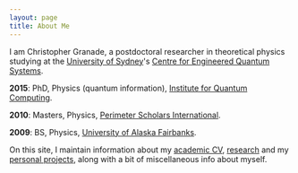 ```yaml
---
layout: page
title: About Me
---
```


I am Christopher Granade, a postdoctoral researcher in theoretical physics
studying at the [University of Sydney](https://sydney.edu.au/)'s [Centre for
Engineered Quantum Systems](https://equs.org/).

**2015**: PhD, Physics (quantum information), [Institute for Quantum Computing](https://iqc.uwaterloo.ca).

**2010**: Masters, Physics, [Perimeter Scholars International](https://www.perimeterinstitute.ca/training/about-psi).

**2009**: BS, Physics, [University of Alaska Fairbanks](https://www.uaf.edu).

On this site, I maintain information about my [academic CV](cv.html),
[research](/research/) and my [personal projects](projects.html), along with a
bit of miscellaneous info about myself.
